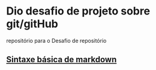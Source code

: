 # Dio desafio de projeto sobre git/gitHub
 repositório para o Desafio de repositório

## [Sintaxe básica de markdown](https://www.markdownguide.org/basic-syntax/)

